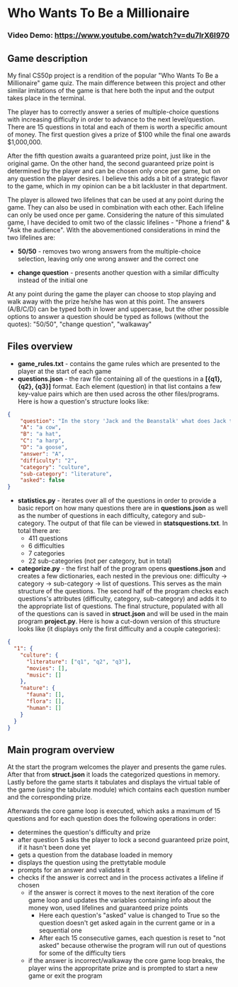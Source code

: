 # Who Wants To Be a Millionaire
### Video Demo:  <https://www.youtube.com/watch?v=du7IrX6I970>

## Game description
My final CS50p project is a rendition of the popular "Who Wants To Be a Millionaire" game quiz. The main difference between this project and other similar imitations of the game is that here both the input and the output takes place in the terminal.

The player has to correctly answer a series of multiple-choice questions with increasing difficulty in order to advance to the next level/question. There are 15 questions in total and each of them is worth a specific amount of money. The first question gives a prize of $100 while the final one awards $1,000,000.

After the fifth question awaits a guaranteed prize point, just like in the original game. On the other hand, the second guaranteed prize point is determined by the player and can be chosen only once per game, but on any question the player desires. I believe this adds a bit of a strategic flavor to the game, which in my opinion can be a bit lackluster in that department.

The player is allowed two lifelines that can be used at any point during the game. They can also be used in combination with each other. Each lifeline can only be used once per game. Considering the nature of this simulated game, I have decided to omit two of the classic lifelines - "Phone a friend" & "Ask the audience".
With the abovementioned considerations in mind the two lifelines are:

- **50/50** - removes two wrong answers from the multiple-choice selection, leaving only one wrong answer and the correct one

- **change question** - presents another question with a similar difficulty instead of the initial one

At any point during the game the player can choose to stop playing and walk away with the prize he/she has won at this point.
The answers (A/B/C/D) can be typed both in lower and uppercase, but the other possible options to answer a question should be typed as follows (without the quotes): "50/50", "change question", "walkaway"

## Files overview
- **game_rules.txt** - contains the game rules which are presented to the player at the start of each game
- **questions.json** - the raw file containing all of the questions in a **[{q1}, {q2}, {q3}]** format. Each element (question) in that list contains a few key-value pairs which are then used across the other files/programs. Here is how a question's structure looks like:

```json
{
    "question": "In the story 'Jack and the Beanstalk' what does Jack trade to get the magic beans?",
    "A": "a cow",
    "B": "a hat",
    "C": "a harp",
    "D": "a goose",
    "answer": "A",
    "difficulty": "2",
    "category": "culture",
    "sub-category": "literature",
    "asked": false
}
```
- **statistics.py** - iterates over all of the questions in order to provide a basic report on how many questions there are in **questions.json** as well as the number of questions in each difficulty, category and sub-category. The output of that file can be viewed in **statsquestions.txt**. In total there are:
    - 411 questions
    - 6 difficulties
    - 7 categories
    - 22 sub-categories (not per category, but in total)
- **categorize.py** - the first half of the program opens **questions.json** and creates a few dictionaries, each nested in the previous one: difficulty -> category -> sub-category -> list of questions. This serves as the main structure of the questions. The second half of the program checks each questions's attributes (difficulty, category, sub-category) and adds it to the appropriate list of questions. The final structure, populated with all of the questions can is saved in **struct.json** and will be used in the main program **project.py**. Here is how a cut-down version of this structure looks like (it displays only the first difficulty and a couple categories):

```json
{
  "1": {
    "culture": {
      "literature": ["q1", "q2", "q3"],
      "movies": [],
      "music": []
    },
    "nature": {
      "fauna": [],
      "flora": [],
      "human": []
    }
  }
}
```

## Main program overview

At the start the program welcomes the player and presents the game rules. After that from **struct.json** it loads the categorized questions in memory. Lastly before the game starts it tabulates and displays the virtual table of the game (using the tabulate module) which contains each question number and the corresponding prize.

Afterwards the core game loop is executed, which asks a maximum of 15 questions and for each question does the following operations in order:
- determines the question's difficulty and prize
- after question 5 asks the player to lock a second guaranteed prize point, if it hasn't been done yet
- gets a question from the database loaded in memory
- displays the question using the prettytable module
- prompts for an answer and validates it
- checks if the answer is correct and in the process activates a lifeline if chosen
    - if the answer is correct it moves to the next iteration of the core game loop and updates the variables containing info about the money won, used lifelines and guaranteed prize points
       - Here each question's "asked" value is changed to True so the question doesn't get asked again in the current game or in a sequential one
       - After each 15 consecutive games, each question is reset to "not asked" because otherwise the program will run out of questions for some of the difficulty tiers
    - if the answer is incorrect/walkaway the core game loop breaks, the player wins the appropritate prize and is prompted to start a new game or exit the program






